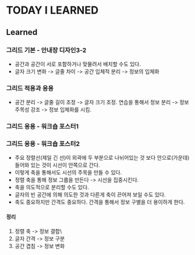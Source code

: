# TODAY I LEARNED

## Learned

### 그리드 기본 - 안내장 디자인3-2

- 공간과 공간이 서로 포함하거나 맞물려서 배치할 수도 있다.
- 글자 크기 변화 -> 글줄 차이 -> 공간 입체적 분리 -> 정보의 입체화

### 그리드 적용과 응용

- 공간 분리 -> 글줄 길이 조정 -> 글자 크기 조정. 연습을 통해서 정보 분리 -> 정보 주목성 강조 -> 정보 입체화를 시킴.

### 그리드 응용 - 워크숍 포스터1

### 그리드 응용 - 워크숍 포스터2

- 주요 정렬선(제일 긴 선)이 외곽에 두 부분으로 나뉘어있는 것 보다 안으로(가운데) 들어와 있는 것이 시선이 안쪽으로 간다.
- 이렇게 축을 통해서도 시선의 주목을 만들 수 있다.
- 정렬 축을 통해 정보 그룹을 만든다 -> 시선을 집중시킨다.
- 축을 의도적으로 분리할 수도 있다.
- 글자의 빈 공간에 의해 의도한 것과 다른게 축이 끈어져 보일 수도 있다.
- 축도 중요하지만 간격도 중요하다. 간격을 통해서 정보 구별을 더 용이하게 한다.

#### 정리

1. 정렬 축 -> 정보 결합\
2. 글자 간격 -> 정보 구분
3. 공간 겹침 -> 정보 변화

